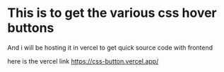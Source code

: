 # This is to get the various css hover buttons
And i will be hosting it in vercel to get quick source code with frontend

here is the vercel link https://css-button.vercel.app/
